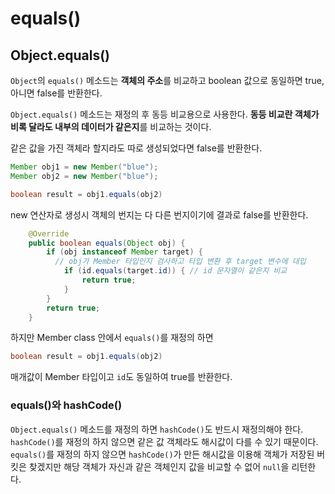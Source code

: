 # equals()

## Object.equals()

`Object`의 `equals()` 메소드는 **객체의 주소**를 비교하고 boolean 값으로 동일하면 true, 아니면 false를 반환한다.

`Object.equals()` 메소드는 재정의 후 동등 비교용으로 사용한다. **동등 비교란 객체가 비록 달라도 내부의 데이터가 같은지**를 비교하는 것이다.

같은 값을 가진 객체라 할지라도 따로 생성되었다면 false를 반환한다.

```Java
Member obj1 = new Member("blue");
Member obj2 = new Member("blue");

boolean result = obj1.equals(obj2)
```

new 연산자로 생성시 객체의 번지는 다 다른 번지이기에 결과로 false를 반환한다.

```Java
    @Override
    public boolean equals(Object obj) {
        if (obj instanceof Member target) {
          // obj가 Member 타입인지 검사하고 타입 변환 후 target 변수에 대입
            if (id.equals(target.id)) { // id 문자열이 같은지 비교
                return true;
            }
        }
        return true;
    }
```

하지만 Member class 안에서 `equals()`를 재정의 하면

```Java
boolean result = obj1.equals(obj2)
```

매개값이 Member 타입이고 `id`도 동일하여 true를 반환한다.

### equals()와 hashCode()

`Object.equals()` 메소드를 재정의 하면 `hashCode()`도 반드시 재정의해야 한다. `hashCode()`를 재정의 하지 않으면 같은 값 객체라도 해시값이 다를 수 있기 때문이다. `equals()`를 재정의 하지 않으면 `hashCode()`가 만든 해시값을 이용해 객체가 저장된 버킷은 찾겠지만 해당 객체가 자신과 같은 객체인지 값을 비교할 수 없어 `null`을 리턴한다.
